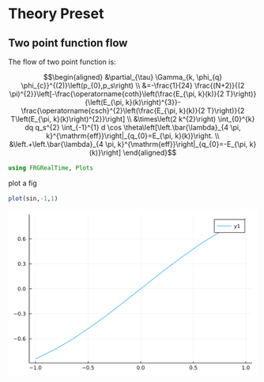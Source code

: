 # Theory Preset

## Two point function flow

The flow of two point function is:

```math
\begin{aligned}
&\partial_{\tau} \Gamma_{k, \phi_{q} \phi_{c}}^{(2)}\left(p_{0},p_s\right) \\
&=-\frac{1}{24} \frac{(N+2)}{(2 \pi)^{2}}\left[-\frac{\operatorname{coth}\left(\frac{E_{\pi, k}(k)}{2 T}\right)}{\left(E_{\pi, k}(k)\right)^{3}}-\frac{\operatorname{csch}^{2}\left(\frac{E_{\pi, k}(k)}{2 T}\right)}{2 T\left(E_{\pi, k}(k)\right)^{2}}\right] \\
&\times\left(2 k^{2}\right) \int_{0}^{k} dq  q_s^{2} \int_{-1}^{1} d \cos \theta\left[\left.\bar{\lambda}_{4 \pi, k}^{\mathrm{eff}}\right|_{q_{0}=E_{\pi, k}(k)}\right. \\
&\left.+\left.\bar{\lambda}_{4 \pi, k}^{\mathrm{eff}}\right|_{q_{0}=-E_{\pi, k}(k)}\right]
\end{aligned}
```




```julia
using FRGRealTime, Plots
```




plot a fig

```julia
plot(sin,-1,1)
```

![](figures/Example_2_1.png)
